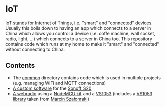 # IoT

IoT stands for Internet of Things, i.e. "smart" and "connected" devices. Usually this boils
down to having an app which connects to a server in China which allows you control a
device (i.e. coffe machine, wall socket, radio, light, ...) which connects to a server in China
too. This repository contains code which runs at my home to make it "smart" and "connected"
without connecting to China.

## Contents

- The [common](common/) directory contains code which is used in multiple projects (e.g. managing WiFi and MQTT connections)
- [A custom software](sonoffsocket/) for the [Sonoff S20](https://www.ebay.de/itm/Sonoff-S20-WIFI-Smart-Power-Socket-Wireless-Remote-Control-Timer-US-EU-Plug-P9M/263383861102?ssPageName=STRK%3AMEBIDX%3AIT&var=562394786094&_trksid=p2057872.m2749.l2649)
- [A webradio](radio/) using a [NodeMCU kit](https://www.ebay.de/itm/ESP8266-CH340G-NodeMcu-V3-Lua-NodeMCU-Breakout-Expansion-Board-Development-Board/382289678553?ssPageName=STRK%3AMEBIDX%3AIT&var=651099378345&_trksid=p2057872.m2749.l2649) and a [VS1053](https://www.ebay.de/itm/VS1053-MP3-Module-Development-Board-w-On-Board-Recording-Function-SPI-Interface/310645105092?ssPageName=STRK%3AMEBIDX%3AIT&_trksid=p2057872.m2749.l2649) (includes a [VS1053 library](https://github.com/baldram/ESP_VS1053_Library) taken from [Marcin Szałomski](https://github.com/baldram))
